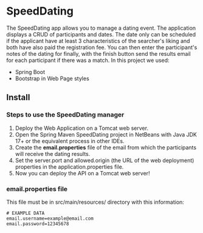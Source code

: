 # SpeedDating
The SpeedDating app allows you to manage a dating event. The application displays a CRUD of participants and dates. The date only can be scheduled if the applicant have at least 3 characteristics of the searcher's liking and both have also paid the registration fee. You can then enter the participant's notes of the dating for finally, with the finish button send the results email for each participant if there was a match. In this project we used:
- Spring Boot
- Bootstrap in Web Page styles
## Install
### Steps to use the SpeedDating manager
1. Deploy the Web Application on a Tomcat web server.
2. Open the Spring Maven SpeedDating project in NetBeans with Java JDK 17+ or the equivalent process in other IDEs.  
2. Create the **email.properties** file of the email from which the participants will receive the dating results.
3. Set the server.port and allowed.origin (the URL of the web deployment) properties in the application.properties file.
4. Now you can deploy the API on a Tomcat web server!
### email.properties file
This file must be in src/main/resources/ directory with this information:
    
    # EXAMPLE DATA
    email.username=example@email.com
    email.password=12345678  
